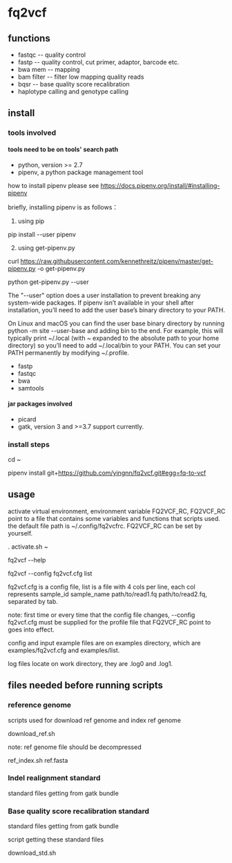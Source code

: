 
# fq2vcf

## functions

- fastqc -- quality control
- fastp -- quality control, cut primer, adaptor, barcode etc.
- bwa mem -- mapping
- bam filter -- filter low mapping quality reads
- bqsr -- base quality score recalibration
- haplotype calling and genotype calling

## install

### tools involved

#### tools need to be on tools' search path

- python, version >= 2.7
- pipenv, a python package management tool

how to install pipenv please see https://docs.pipenv.org/install/#installing-pipenv

briefly, installing pipenv is as follows：

1. using pip

pip install --user pipenv

2. using get-pipenv.py

curl https://raw.githubusercontent.com/kennethreitz/pipenv/master/get-pipenv.py -o get-pipenv.py

python get-pipenv.py --user

The "--user" option does a user installation to prevent breaking any system-wide packages. If pipenv isn’t available in your shell after installation, you’ll need to add the user base’s binary directory to your PATH.

On Linux and macOS you can find the user base binary directory by running python -m site --user-base and adding bin to the end. For example, this will typically print ~/.local (with ~ expanded to the absolute path to your home directory) so you’ll need to add ~/.local/bin to your PATH. You can set your PATH permanently by modifying ~/.profile.

- fastp
- fastqc
- bwa
- samtools

#### jar packages involved

- picard
- gatk, version 3 and >=3.7 support currently.

### install steps

cd ~

pipenv install git+https://github.com/yingnn/fq2vcf.git#egg=fq-to-vcf

## usage

activate virtual environment, environment variable FQ2VCF_RC, FQ2VCF_RC point to a file that contains some variables and functions that scripts used. the default file path is ~/.config/fq2vcfrc. FQ2VCF_RC can be set by yourself.

. activate.sh ~

fq2vcf --help

fq2vcf --config fq2vcf.cfg list

fq2vcf.cfg is a config file, list is a file with 4 cols per line, each col represents sample_id sample_name path/to/read1.fq path/to/read2.fq, separated by tab.

note: first time or every time that the config file changes, --config fq2vcf.cfg must be supplied for the profile file that FQ2VCF_RC point to goes into effect.

config and input example files are on examples directory, which are examples/fq2vcf.cfg and examples/list.

log files locate on work directory, they are .log0 and .log1.

## files needed before running scripts
### reference genome

scripts used for download ref genome and index ref genome

download_ref.sh

note: ref genome file should be decompressed

ref_index.sh ref.fasta

### Indel realignment standard
standard files getting from gatk bundle
### Base quality score recalibration standard
standard files getting from gatk bundle

script getting these standard files

download_std.sh





